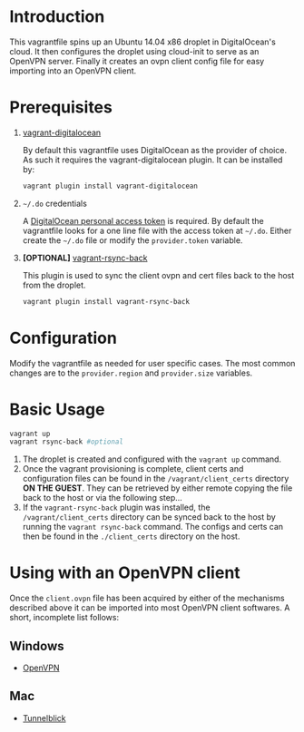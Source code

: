 # Introduction

This vagrantfile spins up an Ubuntu 14.04 x86 droplet in DigitalOcean's cloud.
It then configures the droplet using cloud-init to serve as an OpenVPN server.
Finally it creates an ovpn client config file for easy importing into an OpenVPN
client.

# Prerequisites

1. [vagrant-digitalocean](https://github.com/smdahlen/vagrant-digitalocean)

   By default this vagrantfile uses DigitalOcean as the provider of choice. As
   such it requires the vagrant-digitalocean plugin. It can be installed by:

   ```sh
   vagrant plugin install vagrant-digitalocean
   ```

1. `~/.do` credentials

   A [DigitalOcean personal access
   token](https://cloud.digitalocean.com/settings/applications#access-tokens) is
   required. By default the vagrantfile looks for a one line file with the
   access token at `~/.do`. Either create the `~/.do` file or modify the
   `provider.token` variable.

1. **[OPTIONAL]** [vagrant-rsync-back](https://github.com/smerrill/vagrant-rsync-back)

   This plugin is used to sync the client ovpn and cert files back to the host
   from the droplet.

   ```sh
   vagrant plugin install vagrant-rsync-back
   ```

# Configuration

Modify the vagrantfile as needed for user specific cases. The most common
changes are to the `provider.region` and `provider.size` variables.

# Basic Usage

```sh
vagrant up
vagrant rsync-back #optional
```

1. The droplet is created and configured with the `vagrant up` command.
1. Once the vagrant provisioning is complete, client certs and configuration
files can be found in the `/vagrant/client_certs` directory **ON THE GUEST**.
They can be retrieved by either remote copying the file back to the host or via
the following step...
1. If the `vagrant-rsync-back` plugin was installed, the `/vagrant/client_certs`
directory can be synced back to the host by running the `vagrant rsync-back`
command. The configs and certs can then be found in the `./client_certs`
directory on the host.

# Using with an OpenVPN client

Once the `client.ovpn` file has been acquired by either of the mechanisms
described above it can be imported into most OpenVPN client softwares. A short,
incomplete list follows:

## Windows
* [OpenVPN](https://openvpn.net/index.php/open-source/downloads.html)

## Mac
* [Tunnelblick](https://tunnelblick.net/)
